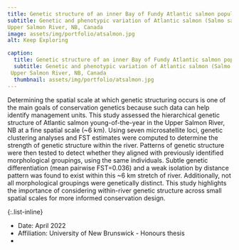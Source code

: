 ```yaml
---
title: Genetic structure of an inner Bay of Fundy Atlantic salmon population
subtitle: Genetic and phenotypic variation of Atlantic salmon (Salmo salar) young-of-the-year in the
Upper Salmon River, NB, Canada
image: assets/img/portfolio/atsalmon.jpg
alt: Keep Exploring

caption:
  title: Genetic structure of an inner Bay of Fundy Atlantic salmon population
  subtitle: Genetic and phenotypic variation of Atlantic salmon (Salmo salar) young-of-the-year in the
 Upper Salmon River, NB, Canada
  thumbnail: assets/img/portfolio/atsalmon.jpg
---
```


Determining the spatial scale at which genetic structuring occurs is one of the main goals of
conservation genetics because such data can help identify management units. This study assessed
the hierarchical genetic structure of Atlantic salmon young-of-the-year in the Upper Salmon
River, NB at a fine spatial scale (~6 km). Using seven microsatellite loci, genetic clustering
analyses and FST estimates were computed to determine the strength of genetic structure within
the river. Patterns of genetic structure were then tested to detect whether they aligned with
previously identified morphological groupings, using the same individuals. Subtle genetic
differentiation (mean pairwise FST=0.036) and a weak isolation by distance pattern was found to
exist within this ~6 km stretch of river. Additionally, not all morphological groupings were
genetically distinct. This study highlights the importance of considering within-river genetic
structure across small spatial scales for more informed conservation design.

{:.list-inline}

- Date: April 2022
- Affiliation: University of New Brunswick - Honours thesis
- 
